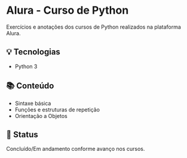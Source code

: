 # Alura - Curso de Python

Exercícios e anotações dos cursos de Python realizados na plataforma Alura.

## 💡 Tecnologias
- Python 3

## 📚 Conteúdo
- Sintaxe básica
- Funções e estruturas de repetição
- Orientação a Objetos

## 📌 Status
Concluído/Em andamento conforme avanço nos cursos.
